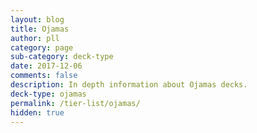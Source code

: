 ```yaml
---
layout: blog
title: Ojamas
author: pll
category: page
sub-category: deck-type
date: 2017-12-06
comments: false
description: In depth information about Ojamas decks.
deck-type: ojamas
permalink: /tier-list/ojamas/ 
hidden: true
---
```








